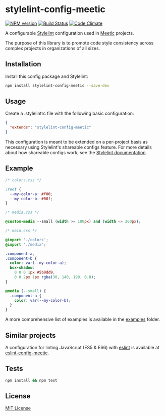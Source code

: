 # stylelint-config-meetic

[![NPM version](http://img.shields.io/npm/v/stylelint-config-meetic.svg)](https://www.npmjs.org/package/stylelint-config-meetic)
[![Build Status](https://travis-ci.org/Meetic/stylelint-config-meetic.svg?branch=master)](https://travis-ci.org/Meetic/stylelint-config-meetic)
[![Code Climate](https://codeclimate.com/github/Meetic/stylelint-config-meetic/badges/gpa.svg)](https://codeclimate.com/github/Meetic/stylelint-config-meetic)

A configurable [Stylelint](http://stylelint.io/) configuration used in [Meetic](https://github.com/Meetic) projects.

The purpose of this library is to promote code style consistency across complex projects in organizations of all sizes.

## Installation

Install this config package and Stylelint:

```bash
npm install stylelint-config-meetic --save-dev
```

## Usage

Create a .stylelintrc file with the following basic configuration:

```json
{
  "extends": "stylelint-config-meetic"
}
```

This configuration is meant to be extended on a per-project basis as necessary
using Stylelint's shareable configs feature. For more details about how shareable
configs work, see the [Stylelint documentation](http://stylelint.io/?/docs/user-guide/configuration.md).

## Example

```css
/* colors.css */

:root {
  --my-color-a: #f00;
  --my-color-b: #00f;
}
```

```css
/* media.css */

@custom-media --small (width >= 100px) and (width <= 200px);
```

```css
/* main.css */

@import './colors';
@import './media';

.component-a,
.component-b {
  color: var(--my-color-a);
  box-shadow:
    0 0 0 1px #5b9dd9,
    0 0 2px 1px rgba(30, 140, 190, 0.8);
}

@media (--small) {
  .component-a {
    color: var(--my-color-b);
  }
}
```

A more comprehensive list of examples is available in the [examples](https://github.com/Meetic/stylelint-config-meetic/tree/master/examples) folder.

## Similar projects

A configuration for linting JavaScript (ES5 & ES6) with [eslint](http://eslint.org/) is available at [eslint-config-meetic](https://github.com/Meetic/eslint-config-meetic).

## Tests

```bash
npm install && npm test
```

## License

[MIT License](http://opensource.org/licenses/MIT)
